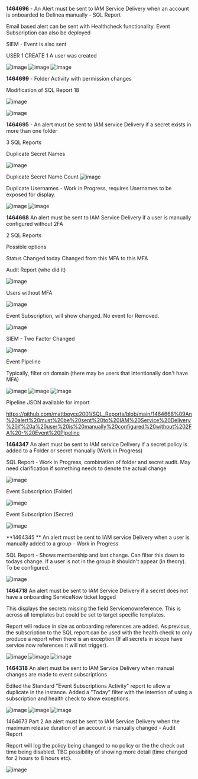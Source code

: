**1464696** - An Alert must be sent to IAM Service Delivery when an account is onboarded to Delinea manually - SQL Report 

Email based alert can be sent with Healthcheck functionality. Event Subscription can also be deployed

SIEM - Event is also sent

USER	1	CREATE	1	A user was created

![image](https://github.com/mattboyce2001/SQL_Reports/assets/90758673/394c32b0-9bf6-467e-a310-a1a877a20e39)
![image](https://github.com/mattboyce2001/SQL_Reports/assets/90758673/f65ab3b3-c190-428d-bcc0-4c59188966e6)
![image](https://github.com/mattboyce2001/SQL_Reports/assets/90758673/4a8d426f-3d7d-4e78-b3ac-1c12da6f599d)


**1464699** - Folder Activity with permission changes

Modification of SQL Report 18

![image](https://github.com/mattboyce2001/SQL_Reports/assets/90758673/044c1ba6-5e37-44ce-bfa3-253364dbcabe)

![image](https://github.com/mattboyce2001/SQL_Reports/assets/90758673/3c357c89-de2f-4427-bcb2-eb51efc78b5e)

**1464695** - An alert must be sent to IAM service Delivery if a secret exists in more than one folder 

3 SQL Reports

Duplicate Secret Names

![image](https://github.com/mattboyce2001/SQL_Reports/assets/90758673/a2628fb9-00e5-4ed2-ba04-8fa7d40b728f)

Duplicate Secret Name Count
![image](https://github.com/mattboyce2001/SQL_Reports/assets/90758673/df6d05a7-e360-44ad-bb62-250e2cb19bea)


Duplicate Usernames - Work in Progress, requires Usernames to be exposed for display. 

![image](https://github.com/mattboyce2001/SQL_Reports/assets/90758673/98ed4c74-3a16-4ce5-afc6-10e8768c9b33)
![image](https://github.com/mattboyce2001/SQL_Reports/assets/90758673/60aee0db-8fed-44cf-b61a-b957dcc2d9ee)

**1464668** An alert must be sent to IAM Service Delivery if a user is manually configured without 2FA

2 SQL Reports

Possible options

Status Changed today
Changed from this MFA to this MFA

Audit Report (who did it)

![image](https://github.com/mattboyce2001/SQL_Reports/assets/90758673/c2e81f5b-7d42-4e8a-8193-03cb489d9037)

Users without MFA

![image](https://github.com/mattboyce2001/SQL_Reports/assets/90758673/a3655bdf-7fa4-4a0e-9395-fd4ce75b0afd)

Event Subscription, will show changed. No event for Removed.

![image](https://github.com/mattboyce2001/SQL_Reports/assets/90758673/bcbfa7d0-fb16-4c4d-8c29-f07c54e305c4)

SIEM - Two Factor Changed

![image](https://github.com/mattboyce2001/SQL_Reports/assets/90758673/f16b9b38-7d41-452c-9e61-d3dc300b50c9)

Event Pipeline

Typically, filter on domain (there may be users that intentionally don't have MFA)

![image](https://github.com/mattboyce2001/SQL_Reports/assets/90758673/39583c8d-98c8-4a51-8c18-31b137b2cf27)
![image](https://github.com/mattboyce2001/SQL_Reports/assets/90758673/308be55c-69d4-4a44-b219-31ddc42fcc22)
![image](https://github.com/mattboyce2001/SQL_Reports/assets/90758673/8a35fd26-43a9-4f22-b790-fd1a24dea320)

Pipeline JSON available for import

https://github.com/mattboyce2001/SQL_Reports/blob/main/1464668%09An%20alert%20must%20be%20sent%20to%20IAM%20Service%20Delivery%20if%20a%20user%20is%20manually%20configured%20without%202FA%20-%20Event%20Pipeline


**1464347** An alert must be sent to IAM service Delivery if a secret policy is added to a Folder or secret manually (Work in Progress)

SQL Report - Work in Progress, combination of folder and secret audit. May need clarification if something needs to denote the actual change

![image](https://github.com/mattboyce2001/SQL_Reports/assets/90758673/c22e5224-3a87-48f6-96cd-83c6ff8ee5c2)

Event Subscription (Folder)

![image](https://github.com/mattboyce2001/SQL_Reports/assets/90758673/6b87b86c-3d5a-41d7-b832-c8ce2a282a64)

Event Subscription (Secret)

![image](https://github.com/mattboyce2001/SQL_Reports/assets/90758673/fcd7c1d2-5e1e-475f-adb8-0f7e8a638d17)

**1464345	** An alert must be sent to IAM service Delivery when a user is manually added to a group - Work in Progress

SQL Report - Shows membership and last change. Can filter this down to todays change. If a user is not in the group it shouldn't appear (in theory). To be configured.

![image](https://github.com/mattboyce2001/SQL_Reports/assets/90758673/bd9c34ec-8bd5-48d2-8910-aa2b0150c064)

**1464718** An alert must be sent to IAM Service Delivery if a secret does not have a onboarding ServiceNow ticket logged

This displays the secrets missing the field Servicenowreference. This is across all templates but could be set to target specific templates.

Report will reduce in size as onboarding references are added. As previous, the subscription to the SQL report can be used with the health check to only produce a report when there is an exception (If all secrets in scope have service now references it will not trigger). 

![image](https://github.com/mattboyce2001/SQL_Reports/assets/90758673/e7569185-b0cc-40cc-8f4a-83dfc645aa3c)
![image](https://github.com/mattboyce2001/SQL_Reports/assets/90758673/759090eb-ba70-498e-b175-edbee0e75115)
![image](https://github.com/mattboyce2001/SQL_Reports/assets/90758673/c922ab91-4a5e-43f6-b48c-e65d35108350)

**1464318**	An alert must be sent to IAM Service Delivery when manual changes are made to event subscriptions

Edited the Standard "Event Subscriptions Activity" report to allow a duplicate in the instance. Added a "Today" filter with the intention of using a subscription and health check to show exceptions.


![image](https://github.com/mattboyce2001/SQL_Reports/assets/90758673/3a6f9c62-7137-41b1-971d-8e44dc6f611b)
![image](https://github.com/mattboyce2001/SQL_Reports/assets/90758673/4a3ddae8-9106-41a8-ad20-c0dbcf6a750c)
![image](https://github.com/mattboyce2001/SQL_Reports/assets/90758673/621be921-9263-49ce-aa1d-2ea1f7faa58a)

1464673 Part 2 An alert must be sent to IAM Service Delivery when the maximum release duration of an account is manually changed - Audit Report

Report will log the policy being changed to no policy or the the check out time being disabled. TBC possibility of showing more detail (time changed for 2 hours to 8 hours etc).

![image](https://github.com/mattboyce2001/SQL_Reports/assets/90758673/8198244e-e3fc-4952-8941-8598f2972807)


